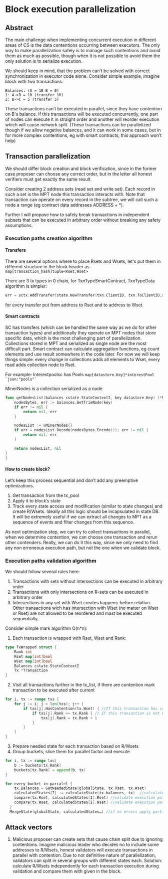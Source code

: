# Block execution parallelization
## Abstract
The main challenge when implementing concurrent execution in different areas of CS is the data contentions occurring between executors. The only way to make parallelization safely is to manage such contentions and avoid them as much as possible, though when it is not possible to avoid them the only solution is to serialize execution. 

We should keep in mind, that the problem can’t be solved with correct synchronization in executor code alone. 
Consider simple example, imagine block with two transactions: 
```
Balances: (A = 10 B = 0) 
1: A->B = 10 (transfer 10) 
2: B->C = 5 (transfer 5)
```
These transactions can’t be executed in parallel, since they have contention on B's balance. If this transactions will be executed concurrently, one part of nodes can execute it in straight order and another will reorder execution which will cause network split. (These transactions can be parallelized though if we allow negative balances, and it can work in some cases, but in for more complex contentions, eg with smart contracts, this approach won’t help)

## Transaction parallelization
We should differ block creation and block verification, since in the former case proposer can choose any correct order, but in the letter all honest verifiers must get exactly the same result.

Consider creating 2 address sets (read set and write set). Each record in such a set is the MPT node this transaction interacts with.
Note that transaction can operate on every record in the subtree, we will call such a node a range (eg contract data addresses ADDRESS + *). 

Further I will propose how to safely break transactions in independent subsets that can be executed in arbitrary order without breaking any safety assumptions.

### Execution paths creation algorithm
#### Transfers
There are several options where to place Rsets and Wsets, let's put them in different structure in the block header as ``map[transaction_hash]tuple<Rset,Wset>``

There are 3 tx types in 0 chain, for TxnTypeSmartContract, TxnTypeData algorithm is simpler: 
```go 
err = sctx.AddTransfer(state.NewTransfer(txn.ClientID, txn.ToClientID,state.Balance(txn.Value)))
```  
for every transfer put from address to Rset and to address to Wset.

#### Smart contracts
SC has transfers (which can be handled the same way as we do for other transaction types) and additionally they operate on MPT nodes that store specific data, which is the most challenging part of parallelization. Collections stored in MPT and serialized as single node are the most difficult part. Smart contract can calculate aggregation functions, eg count elements and use result somewhere in the code later. For now we will keep things simple: every change in collections adds all elements to Wset, every read adds collection node to Rset.

For example: Interestpoolsc has  Pools ``` map[datastore.Key]*interestPool `json:"pools"` ```

MinerNodes is a collection serialized as a node 
```go
func getNodesList(balances cstate.StateContextI, key datastore.Key) (*MinerNodes, error) {
	nodesBytes, err := balances.GetTrieNode(key)
	if err != nil {
		return nil, err
	}

	nodesList := &MinerNodes{}
	if err = nodesList.Decode(nodesBytes.Encode()); err != nil {
		return nil, err
	}

	return nodesList, nil
}
}
```
#### How to create block? 
Let’s keep this process sequential and don’t add any preemptive optimizations. 
1. Get transaction from the tx_pool
2. Apply it to block’s state
3. Track every state access and modification (similar to state changes) and create R/Wsets. Ideally all this logic should be incapsulated in state DB. It will be extremely useful if we can extract all changes to MPT as a sequence of events and filter changes from this sequence. 

As next optimization step, we can try to collect transactions in parallel, when we determine contention, we can choose one transaction and rerun other contenders. Really, we can do it this way, since we only need to find any non erroneous execution path, but not the one when we calidate block.

### Execution paths validation algorithm
We should follow several rules here:
1. Transactions with sets without intersections can be executed in arbitrary order
2. Transactions with only intersections on R-sets can be executed in arbitrary order
3. Intersections in any set with Wset creates happens-before relation. Other transactions wich has intersection with Wset (no matter on Wset or Rset) are not allowed to be reordered and mast be executed sequentially.

Consider simple mark algorithm O(n*n):
1. Each transaction is wrapped with Rset, Wset and Rank:
```go
type TxWrapped struct {
	Rank int
	Rset map[int]bool
	Wset map[int]bool
	Balances cstate.StateContextI
	Tx *Transaction
}
```
2. Visit all transactions further in the tx_list, if there are contention mark transaction to be executed after current
```go
for i, tx := range txs {
	for j := i; j < len(txs); j++ {
		if txs[j].HasContention(tx.Wset) { //If this transaction has contention on R or W set
			if txs[j].Rank <= tx.Rank { // If this transaction is not before current, move it further in rank list
				txs[j].Rank = tx.Rank + 1
			}
		}
	}
}
```
3. Prepare needed state for each transaction based on R/Wsets
4. Group buckets, slice them for parallel factor and execute
```go buckets := make(map[int][]Tx) //make buckets grouped by rang
for i, tx := range txs{
	b := buckets[tx.Rank]
	buckets[tx.Rank] = append(b, tx)
}

for every bucket in parralel {  
    tx.Balances = GetNeededState(globalState, tx.Rset, tx.Wset)
    calculatedStates[I] := calculateState(tx.balances, tx)  //calculate state for each transaction
    compare(tx.Rset, calculatedStates[I].Rset) //validate execution path
    compare(tx.Wset, calculatedStates[I].Wset) //validate execution path
  }
  MergeState(globalState, calculatedStates…) //if no errors apply partialStates to global and finish execution
```

## Attack vectors
1. Malicious proposer can create sets that cause chain split due to ignoring contentions.
Imagine malicious leader who decides no to include some addresses to R/Wsets, honest validators will execute transactions in parallel with contention. Due to not definitive nature of parallelization, validators can split in several groups with different states each. 
Solution: calculate R/Wsets independently for each transaction execution during validation and compare them with given in the block.



